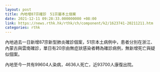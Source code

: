 ```yaml
---
layout: post
title: 內地增87宗確診　51宗屬本土個案
date: 2021-12-11 09:28:33.000000000 +08:00
link: https://news.rthk.hk/rthk/ch/component/k2/1623741-20211211.htm
categories: rthk
---
```


內地過去一日新增87宗新型肺炎確診個案，51宗本土病例中，患者分別在浙江、內蒙古與雲南確診，單日有20宗由無症狀感染者轉為確診病例，無新增死亡與疑似個案。

內地至今一共有99604人染病，4636人死亡，近93700人康復出院。
